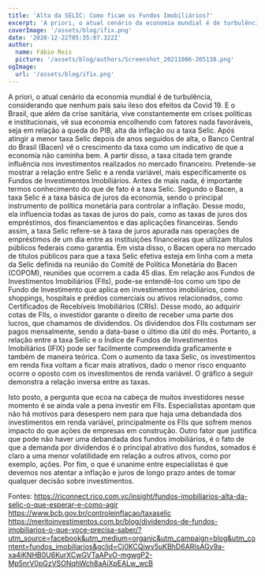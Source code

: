 ```yaml
---
title: 'Alta da SELIC: Como ficam os Fundos Imobiliários?'
excerpt: 'A priori, o atual cenário da economia mundial é de turbulência, considerando que nenhum país saiu ileso dos efeitos da Covid 19. E o Brasil, que além da crise sanitária, vive constantemente em crises políticas e institucionais, vê sua economia encolhendo com fatores nada favoráveis, seja em relação a queda do PIB, alta da inflação ou a taxa Selic.'
coverImage: '/assets/blog/ifix.png' 
date: '2020-12-22T05:35:07.322Z'
author:
  name: Fábio Reis
  picture: '/assets/blog/authors/Screenshot_20211006-205138.png'
ogImage:
  url: '/assets/blog/ifix.png'
---
```

	
  A priori, o atual cenário da economia mundial é de turbulência, considerando que nenhum país saiu ileso dos efeitos da Covid 19. E o Brasil, que além da crise sanitária, vive constantemente em crises políticas e institucionais, vê sua economia encolhendo com fatores nada favoráveis, seja em relação a queda do PIB, alta da inflação ou a taxa Selic. Após atingir a menor taxa Selic depois de anos seguidos de alta, o Banco Central do Brasil (Bacen) vê o crescimento da taxa como um indicativo de que a economia não caminha bem. A partir disso, a taxa citada tem grande influência nos investimentos realizados no mercado financeiro. Pretende-se mostrar a relação entre Selic e a renda variável, mais especificamente os Fundos de Investimentos Imobiliários.
Antes de mais nada, é importante termos conhecimento do que de fato é a taxa Selic. Segundo o Bacen, a taxa Selic é a taxa básica de juros da economia, sendo o principal instrumento de política monetária para controlar a inflação. Desse modo, ela influencia todas as taxas de juros do país, como as taxas de juros dos empréstimos, dos financiamentos e das aplicações financeiras. Sendo assim, a taxa Selic refere-se à taxa de juros apurada nas operações de empréstimos de um dia entre as instituições financeiras que utilizam títulos públicos federais como garantia. Em vista disso, o Bacen opera no mercado de títulos públicos para que a taxa Selic efetiva esteja em linha com a meta da Selic definida na reunião do Comitê de Política Monetária do Bacen (COPOM), reuniões que ocorrem a cada 45 dias. 
Em relação aos Fundos de Investimentos Imobiliários (FIIs), pode-se entendê-los como um tipo de Fundo de Investimento que aplica em investimentos imobiliários, como shoppings, hospitais e prédios comerciais ou ativos relacionados, como Certificados de Recebíveis Imobiliários (CRIs). Desse modo, ao adquirir cotas de FIIs, o investidor garante o direito de receber uma parte dos lucros, que chamamos de dividendos. Os dividendos dos FIIs costumam ser pagos mensalmente, sendo a data-base o último dia útil do mês. 
Portanto, a relação entre a taxa Selic e o Índice de Fundos de Investimentos Imobiliários (IFIX) pode ser facilmente compreendida graficamente e também de maneira teórica. Com o aumento da taxa Selic, os investimentos em renda fixa voltam a ficar mais atrativos, dado o menor risco enquanto ocorre o oposto com os investimentos de renda variável. O gráfico a seguir demonstra a relação inversa entre as taxas.
 
Isto posto, a pergunta que ecoa na cabeça de muitos investidores nesse momento é se ainda vale a pena investir em FIIs. Especialistas apontam que não há motivos para desespero nem para que haja uma debandada dos investimentos em renda variável, principalmente os FIIs que sofrem menos impacto do que ações de empresas em construção. Outro fator que justifica que pode não haver uma debandada dos fundos imobiliários, é o fato de que a demanda por dividendos é o principal atrativo dos fundos, somados é claro a uma menor volatilidade em relação a outros ativos, como por exemplo, ações. Por fim, o que é unanime entre especialistas é que devemos nos atentar a inflação e juros de longo prazo antes de tomar qualquer decisão sobre investimentos.

Fontes:
https://riconnect.rico.com.vc/insight/fundos-imobiliarios-alta-da-selic-o-que-esperar-e-como-agir
https://www.bcb.gov.br/controleinflacao/taxaselic
https://meritoinvestimentos.com.br/blog/dividendos-de-fundos-imobiliarios-o-que-voce-precisa-saber/?utm_source=facebook&utm_medium=organic&utm_campaign=blog&utm_content=fundos_imobiliarios&gclid=Cj0KCQjwv5uKBhD6ARIsAGv9a-xa4iKNHB0U6KurXCwGVTaAPyO-mgwgP2-Mp5nrV0pGzVSONqhWch8aAiXpEALw_wcB

